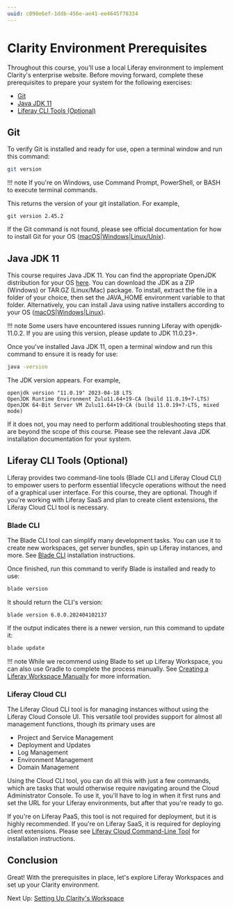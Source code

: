 ```yaml
---
uuid: c098e6ef-1ddb-456e-ae41-ee4645f78334
---
```

# Clarity Environment Prerequisites

Throughout this course, you'll use a local Liferay environment to implement Clarity's enterprise website. Before moving forward, complete these prerequisites to prepare your system for the following exercises:

* [Git](#git)
* [Java JDK 11](#java-jdk-11)
* [Liferay CLI Tools (Optional)](#liferay-cli-tools-optional)

## Git

To verify Git is installed and ready for use, open a terminal window and run this command:

```bash
git version
```

!!! note
    If you're on Windows, use Command Prompt, PowerShell, or BASH to execute terminal commands.

This returns the version of your git installation. For example,

```log
git version 2.45.2
```

If the Git command is not found, please see official documentation for how to install Git for your OS ([macOS](https://git-scm.com/download/mac)|[Windows](https://git-scm.com/download/win)|[Linux/Unix](https://git-scm.com/download/linux)).

## Java JDK 11

This course requires Java JDK 11. You can find the appropriate OpenJDK distribution for your OS [here](https://learn.microsoft.com/en-us/java/openjdk/download#openjdk-11). You can download the JDK as a ZIP (Windows) or TAR.GZ (Linux/Mac) package. To install, extract the file in a folder of your choice, then set the JAVA_HOME environment variable to that folder. Alternatively, you can install Java using native installers according to your OS ([macOS](https://learn.microsoft.com/en-us/java/openjdk/install#install-on-macos)|[Windows](https://learn.microsoft.com/en-us/java/openjdk/install#install-on-windows)|[Linux](https://learn.microsoft.com/en-us/java/openjdk/install#install-on-ubuntu)).

!!! note
    Some users have encountered issues running Liferay with openjdk-11.0.2. If you are using this version, please update to JDK 11.0.23+.

Once you've installed Java JDK 11, open a terminal window and run this command to ensure it is ready for use:

```bash
java -version
```

The JDK version appears. For example,

```log
openjdk version "11.0.19" 2023-04-18 LTS
OpenJDK Runtime Environment Zulu11.64+19-CA (build 11.0.19+7-LTS)
OpenJDK 64-Bit Server VM Zulu11.64+19-CA (build 11.0.19+7-LTS, mixed mode)
```

If it does not, you may need to perform additional troubleshooting steps that are beyond the scope of this course. Please see the relevant Java JDK installation documentation for your system.

## Liferay CLI Tools (Optional)

Liferay provides two command-line tools (Blade CLI and Liferay Cloud CLI) to empower users to perform essential lifecycle operations without the need of a graphical user interface. For this course, they are optional. Though if you're working with Liferay SaaS and plan to create client extensions, the Liferay Cloud CLI tool is necessary.

### Blade CLI

The Blade CLI tool can simplify many development tasks. You can use it to create new workspaces, get server bundles, spin up Liferay instances, and more. See [Blade CLI](https://learn.liferay.com/w/dxp/liferay-development/tooling/blade-cli) installation instructions.

Once finished, run this command to verify Blade is installed and ready to use:

```bash
blade version
```

It should return the CLI's version:

```log
blade version 6.0.0.202404102137
```

If the output indicates there is a newer version, run this command to update it:

```bash
blade update
```

!!! note
    While we recommend using Blade to set up Liferay Workspace, you can also use Gradle to complete the process manually. See [Creating a Liferay Workspace Manually](https://learn.liferay.com/web/guest/w/dxp/building-applications/tooling/liferay-workspace/creating-a-liferay-workspace#creating-a-liferay-workspace-manually) for more information.

### Liferay Cloud CLI

The Liferay Cloud CLI tool is for managing instances without using the Liferay Cloud Console UI. This versatile tool provides support for almost all management functions, though its primary uses are

* Project and Service Management
* Deployment and Updates
* Log Management
* Environment Management
* Domain Management

Using the Cloud CLI tool, you can do all this with just a few commands, which are tasks that would otherwise require navigating around the Cloud Administrator Console. To use it, you'll have to log in when it first runs and set the URL for your Liferay environments, but after that you're ready to go.

If you're on Liferay PaaS, this tool is not required for deployment, but it is highly recommended. If you're on Liferay SaaS, it is required for deploying client extensions. Please see [Liferay Cloud Command-Line Tool](https://learn.liferay.com/en/w/liferay-cloud/reference/command-line-tool) for installation instructions.

## Conclusion

Great! With the prerequisites in place, let's explore Liferay Workspaces and set up your Clarity environment.

Next Up: [Setting Up Clarity's Workspace](./setting-up-claritys-workspace.md)
